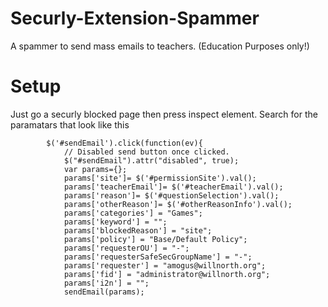 # Securly-Extension-Spammer
A spammer to send mass emails to teachers. (Education Purposes only!)
# Setup
Just go a securly blocked page then press inspect element. Search for the paramatars that look like this
```
        $('#sendEmail').click(function(ev){
            // Disabled send button once clicked.
            $("#sendEmail").attr("disabled", true);
            var params={};
            params['site']= $('#permissionSite').val();
            params['teacherEmail']= $('#teacherEmail').val();
            params['reason']= $('#questionSelection').val();
            params['otherReason']= $('#otherReasonInfo').val();
            params['categories'] = "Games";
            params['keyword'] = "";
            params['blockedReason'] = "site";
            params['policy'] = "Base/Default Policy";
            params['requesterOU'] = "-";
            params['requesterSafeSecGroupName'] = "-";
            params['requester'] = "amogus@willnorth.org";
            params['fid'] = "administrator@willnorth.org";
            params['i2n'] = "";
            sendEmail(params);
```
